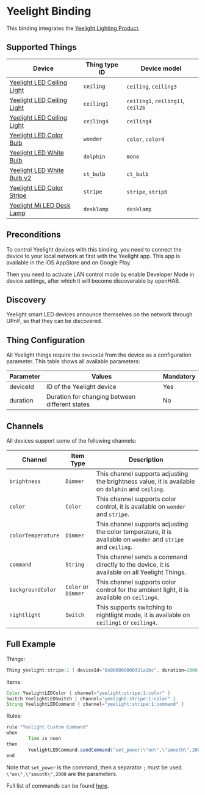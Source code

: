 # Yeelight Binding

This binding integrates the [Yeelight Lighting Product](https://www.yeelight.com/).

## Supported Things

|                                    Device                                     | Thing type ID |           Device model            |
|-------------------------------------------------------------------------------|---------------|-----------------------------------|
| [Yeelight LED Ceiling Light](https://us.yeelight.com/category/ceiling-light/) | `ceiling`     | `ceiling`, `ceiling3`             |
| [Yeelight LED Ceiling Light](https://us.yeelight.com/category/ceiling-light/) | `ceiling1`    | `ceiling1`, `ceiling11`, `ceil26` |
| [Yeelight LED Ceiling Light](https://us.yeelight.com/category/ceiling-light/) | `ceiling4`    | `ceiling4`                        |
| [Yeelight LED Color Bulb](https://us.yeelight.com/category/smart-bulb/)       | `wonder`      | `color`, `color4`                 |
| [Yeelight LED White Bulb](https://us.yeelight.com/category/smart-bulb/)       | `dolphin`     | `mono`                            |
| [Yeelight LED White Bulb v2](https://us.yeelight.com/category/smart-bulb/)    | `ct_bulb`     | `ct_bulb`                         |
| [Yeelight LED Color Stripe](https://us.yeelight.com/category/led-strip/)      | `stripe`      | `stripe`, `strip6`                |
| [Yeelight Mi LED Desk Lamp](https://us.yeelight.com/category/table-lighting/) | `desklamp`    | `desklamp`                        |

## Preconditions

To control Yeelight devices with this binding, you need to connect the device to your local network at first with the Yeelight app.
This app is available in the iOS AppStore and on Google Play.

Then you need to activate LAN control mode by enable Developer Mode in device settings, after which it will become discoverable by openHAB.

## Discovery

Yeelight smart LED devices announce themselves on the network through UPnP, so that they can be discovered.

## Thing Configuration

All Yeelight things require the `deviceId` from the device as a configuration parameter. This table shows all available parameters:

| Parameter |                     Values                     | Mandatory |
|-----------|------------------------------------------------|-----------|
| deviceId  | ID of the Yeelight device                      | Yes       |
| duration  | Duration for changing between different states | No        |

## Channels

All devices support some of the following channels:

|      Channel       |      Item Type      |                                                  Description                                                   |
|--------------------|---------------------|----------------------------------------------------------------------------------------------------------------|
| `brightness`       | `Dimmer`            | This channel supports adjusting the brightness value, it is available on `dolphin` and `ceiling`.              |
| `color`            | `Color`             | This channel supports color control, it is available on `wonder` and `stripe`.                                 |
| `colorTemperature` | `Dimmer`            | This channel supports adjusting the color temperature, it is available on `wonder` and `stripe` and `ceiling`. |
| `command`          | `String`            | This channel sends a command directly to the device, it is available on all Yeelight Things.                   |
| `backgroundColor`  | `Color` or `Dimmer` | This channel supports color control for the ambient light, it is available on `ceiling4`.                      |
| `nightlight`       | `Switch`            | This supports switching to nightlight mode, it is available on `ceiling1` or `ceiling4`.                       |

## Full Example

Things:

```java
Thing yeelight:stripe:1 [ deviceId="0x000000000321a1bc", duration=1000 ]
```

Items:

```java
Color YeelightLEDColor { channel="yeelight:stripe:1:color" }
Switch YeelightLEDSwitch { channel="yeelight:stripe:1:color" }
String YeelightLEDCommand { channel="yeelight:stripe:1:command" }
```

Rules:

```java
rule "Yeelight Custom Command"
when
        Time is noon
then
        YeelightLEDCommand.sendCommand("set_power;\"on\",\"smooth\",2000")
end
```

Note that `set_power` is the command, then a separator `;` must be used. `\"on\",\"smooth\",2000` are the parameters.

Full list of commands can be found [here](https://www.yeelight.com/download/Yeelight_Inter-Operation_Spec.pdf).
